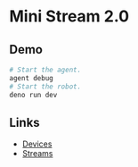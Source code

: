 # Mini Stream 2.0

## Demo

```sh
# Start the agent.
agent debug
# Start the robot.
deno run dev
```

## Links

- [Devices](http://localhost:8000/)
- [Streams](http://localhost:8000/current)
